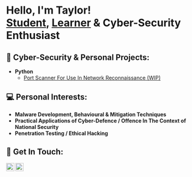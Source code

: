 <h1>Hello, I'm Taylor! <br/><a href="https://www.linkedin.com/in/taylor-mcmaniman-a95461183">Student</a>, <a href="https://www.codecademy.com/profiles/MNDKLR">Learner</a> &  <a>Cyber-Security Enthusiast</a></h1>

<h2>👾 Cyber-Security & Personal Projects:</h2>

- <b>Python</b>
  - [Port Scanner For Use In Network Reconnaissance (WIP)](https://github.com/MNDKLR/Python-Port-Scanner)

<h2> 💻 Personal Interests:</h2>

- <b>Malware Development, Behavioural & Mitigation Techniques</b>
- <b>Practical Applications of Cyber-Defence / Offence In The Context of National Security</b>
- <b>Penetration Testing / Ethical Hacking</b>



<h2> 🤳 Get In Touch:</h2>

[<img align="left" alt="Taylor McManiman | LinkedIn" width="22px" src="https://cdn.jsdelivr.net/npm/simple-icons@v3/icons/linkedin.svg" />][linkedin]
[<img align="left" alt="Taylor McManiman | Instagram" width="22px" src="https://cdn.jsdelivr.net/npm/simple-icons@v3/icons/instagram.svg" />][instagram]

[instagram]: [https://www.instagram.com/mnd.klr]
[linkedin]:[https://linkedin.com/in/taylor-mcmaniman-a95461183]

<!--
**joshmadakor1/joshmadakor1** is a ✨ _special_ ✨ repository because its `README.md` (this file) appears on your GitHub profile.

Here are some ideas to get you started:

- 🔭 I’m currently working on ...
- 🌱 I’m currently learning ...
- 👯 I’m looking to collaborate on ...
- 🤔 I’m looking for help with ...
- 💬 Ask me about ...
- 📫 How to reach me: ...
- 😄 Pronouns: ...
- ⚡ Fun fact: ...
-->
